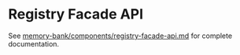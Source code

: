 # Registry Facade API

See [memory-bank/components/registry-facade-api.md](../../memory-bank/components/registry-facade-api.md) for complete documentation.
